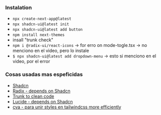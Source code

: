 ### Instalation
- `npx create-next-app@latest`
- `npx shadcn-ui@latest init`
- `npx shadcn-ui@latest add button`
- `npm install next-themes`
- insall "trunk check"
- `npm i @radix-ui/react-icons` -> for erro on mode-togle.tsx -> no menciono en el video, pero lo instale
- `$ npx shadcn-ui@latest add dropdown-menu` -> esto si menciono en el video, por el error

### Cosas usadas mas espeficidas
- [Shadcn](https://ui.shadcn.com/)
- [Radix - depends on Shadcn](https://www.radix-ui.com/icons)
- [Trunk to clean code](https://docs.trunk.io/check/ide-integration/vs-code)
- [Lucide - depends on Shadcn](https://lucide.dev/guide/)
- [cva - para unir styles en tailwindcss more efficiently](https://cva.style/docs)